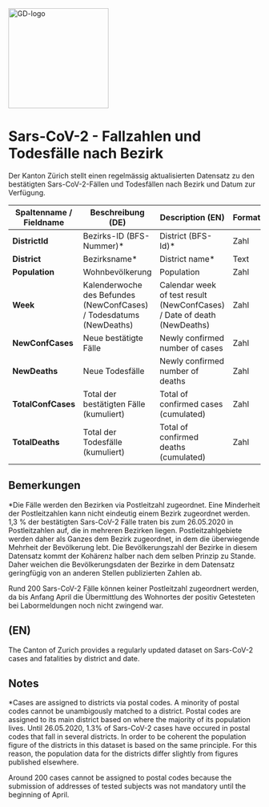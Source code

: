 <img src="https://github.com/openZH/covid_19/blob/master/gd.png" alt="GD-logo" width="200"/>

# Sars-CoV-2 - Fallzahlen und Todesfälle nach Bezirk

Der Kanton Zürich stellt einen regelmässig aktualisierten Datensatz zu den bestätigten Sars-CoV-2-Fällen und Todesfällen nach Bezirk und Datum zur Verfügung. 


| Spaltenname / Fieldname      | Beschreibung (DE)                               | Description (EN)   | Format |
|---------------------|--------------------------------------------|------------|------|
| __DistrictId__              |     Bezirks-ID (BFS-Nummer)*               |District (BFS-Id)* |Zahl|
| __District__                |      Bezirksname*                  |  District name*   | Text |
| __Population__  | Wohnbevölkerung | Population |Zahl|
| __Week__  | Kalenderwoche des Befundes (NewConfCases) / Todesdatums (NewDeaths) | Calendar week of test result (NewConfCases) / Date of death (NewDeaths) |Zahl|
| __NewConfCases__      | Neue bestätigte Fälle | Newly confirmed number of cases| Zahl   |  
| __NewDeaths__          | Neue Todesfälle | Newly confirmed number of deaths| Zahl     | 
| __TotalConfCases__        |Total der bestätigten Fälle (kumuliert) | Total of confirmed cases (cumulated) | Zahl   |  
| __TotalDeaths__       | Total der Todesfälle (kumuliert) | Total of confirmed deaths (cumulated) | Zahl     | 

## Bemerkungen

*Die Fälle werden den Bezirken via Postleitzahl zugeordnet. Eine Minderheit der Postleitzahlen kann nicht eindeutig einem Bezirk zugeordnet werden. 1,3 % der bestätigten Sars-CoV-2 Fälle traten bis zum 26.05.2020 in Postleitzahlen auf, die in mehreren Bezirken liegen. Postleitzahlgebiete werden daher als Ganzes dem Bezirk zugeordnet, in dem die überwiegende Mehrheit der Bevölkerung lebt. Die Bevölkerungszahl der Bezirke in diesem Datensatz kommt der Kohärenz halber nach dem selben Prinzip zu Stande. Daher weichen die Bevölkerungsdaten der Bezirke in dem Datensatz geringfügig von an anderen Stellen publizierten Zahlen ab.

Rund 200 Sars-CoV-2 Fälle können keiner Postleitzahl zugeordnert werden, da bis Anfang April die Übermittlung des Wohnortes der positiv Getesteten bei Labormeldungen noch nicht zwingend war.

## (EN)

The Canton of Zurich provides a regularly updated dataset on Sars-CoV-2 cases and fatalities by district and date. 

## Notes

*Cases are assigned to districts via postal codes. A minority of postal codes cannot be unambigously matched to a district. Postal codes are assigned to its main district based on where the majority of its population lives. Until 26.05.2020, 1.3% of Sars-CoV-2 cases have occured in postal codes that fall in several districts. In order to be coherent the population figure of the districts in this dataset is based on the same principle. For this reason, the population data for the districts differ slightly from figures published elsewhere.

Around 200 cases cannot be assigned to postal codes because the submission of addresses of tested subjects was not mandatory until the beginning of April.
